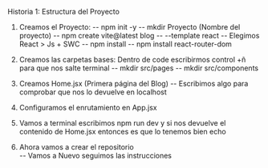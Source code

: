 Historia 1: Estructura del Proyecto

1) Creamos el Proyecto:
    -- npm init -y 
    -- mkdir Proyecto (Nombre del proyecto)
    -- npm create vite@latest blog -- --template react
    -- Elegimos React > Js + SWC
    -- npm install
    -- npm install react-router-dom

2) Creamos las carpetas bases:
    Dentro de code escribirmos control +ñ para que nos salte terminal
    -- mkdir src/pages
    -- mkdir src/components

3) Creamos Home.jsx (Primera página del Blog)
    -- Escribimos algo para comprobar que nos lo devuelve en localhost

4) Configuramos el enrutamiento en App.jsx

5) Vamos a terminal escribimos npm run dev y si nos devuelve 
   el contenido de Home.jsx entonces es que lo tenemos bien echo

6) Ahora vamos a crear el repositorio   
    -- Vamos a Nuevo seguimos las instrucciones 
    